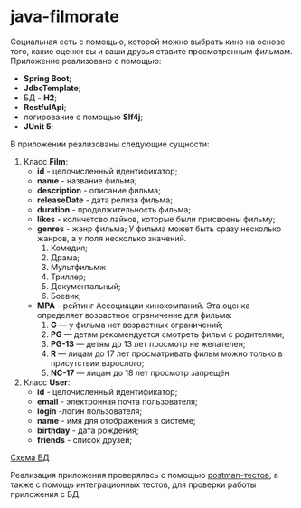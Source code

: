 # java-filmorate
Социальная сеть с помощью, которой можно выбрать кино на основе того, какие оценки вы и ваши друзья ставите просмотренным фильмам.
Приложение реализовано с помощью:
- **Spring Boot**;
- **JdbcTemplate**;
- БД - **H2**;
- **RestfulApi**;
- логирование с помощью **Slf4j**;
- **JUnit 5**;

В приложении реализованы следующие сущности:
1. Класс **Film**:
   - **id** - целочисленный идентификатор;
   - **name** - название фильма;
   - **description** - описание фильма;
   - **releaseDate** - дата релиза фильма;
   - **duration** - продолжительность фильма;
   - **likes** - количетсво лайков, которые были присвоены фильму;
   - **genres** - жанр фильма; У фильма может быть сразу несколько жанров, а у поля несколько значений.
     1. Комедия;
     2. Драма;
     3. Мультфильмж
     4. Триллер;
     5. Документальный;
     6. Боевик;
    - **MPA** - рейтинг Ассоциации кинокомпаний. Эта оценка определяет возрастное ограничение для фильма:
      1. **G** — у фильма нет возрастных ограничений;
      2. **PG** — детям рекомендуется смотреть фильм с родителями;
      3. **PG-13** — детям до 13 лет просмотр не желателен;
      4. **R** — лицам до 17 лет просматривать фильм можно только в присутствии взрослого;
      5. **NC-17** — лицам до 18 лет просмотр запрещён
2. Класс **User**:
   - **id** - целочисленный идентификатор;
   - **email** - электронная почта пользователя;
   - **login** -логин пользователя;
   - **name** - имя для отображения в системе;
   - **birthday** - дата рождения;
   - **friends** - список друзей;

[Схема БД](https://github.com/SemenenkoEugene/java-filmorate/blob/main/2023-05-28_18-34-28.png)

Реализация приложения проверялась с помощью [postman-тестов](https://github.com/SemenenkoEugene/java-filmorate/blob/main/filmorate-postman-test.json), а также с помощь интеграционных тестов, для проверки работы приложения с БД.


